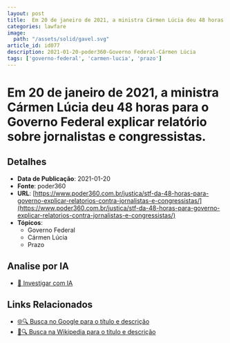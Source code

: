 ```yaml
---
layout: post
title:  Em 20 de janeiro de 2021, a ministra Cármen Lúcia deu 48 horas para o Governo Federal explicar relatório sobre jornalistas e congressistas.
categories: lawfare
image: 
  path: "/assets/solid/gavel.svg"
article_id: id077
description: 2021-01-20-poder360-Governo Federal-Cármen Lúcia
tags: ['governo-federal', 'carmen-lucia', 'prazo']
---
```


# Em 20 de janeiro de 2021, a ministra Cármen Lúcia deu 48 horas para o Governo Federal explicar relatório sobre jornalistas e congressistas.

## Detalhes
- **Data de Publicação**: 2021-01-20
- **Fonte**: poder360
- **URL**: [https://www.poder360.com.br/justica/stf-da-48-horas-para-governo-explicar-relatorios-contra-jornalistas-e-congressistas/](https://www.poder360.com.br/justica/stf-da-48-horas-para-governo-explicar-relatorios-contra-jornalistas-e-congressistas/)
- **Tópicos**:
  - Governo Federal
  - Cármen Lúcia
  - Prazo

## Analise por IA
- [🤖 Investigar com IA](https://www.perplexity.ai/search?q=%22not%C3%ADcia%20artigo%20Brasil%22%20Em%2020%20de%20janeiro%20de%202021%2C%20a%20ministra%20C%C3%A1rmen%20L%C3%BAcia%20deu%2048%20horas%20para%20o%20Governo%20Federal%20explicar%20relat%C3%B3rio%20sobre%20jornalistas%20e%20congressistas.%20poder360%202021-01-20)

## Links Relacionados
- [🌐🔍 Busca no Google para o título e descrição](https://www.google.com/search?q=%22not%C3%ADcia%20artigo%20Brasil%22%20Em%2020%20de%20janeiro%20de%202021%2C%20a%20ministra%20C%C3%A1rmen%20L%C3%BAcia%20deu%2048%20horas%20para%20o%20Governo%20Federal%20explicar%20relat%C3%B3rio%20sobre%20jornalistas%20e%20congressistas.%20poder360%202021-01-20)
- [📖🔍 Busca na Wikipedia para o título e descrição](https://pt.wikipedia.org/w/index.php?search=%22not%C3%ADcia%20artigo%20Brasil%22%20Em%2020%20de%20janeiro%20de%202021%2C%20a%20ministra%20C%C3%A1rmen%20L%C3%BAcia%20deu%2048%20horas%20para%20o%20Governo%20Federal%20explicar%20relat%C3%B3rio%20sobre%20jornalistas%20e%20congressistas.%20poder360%202021-01-20)

